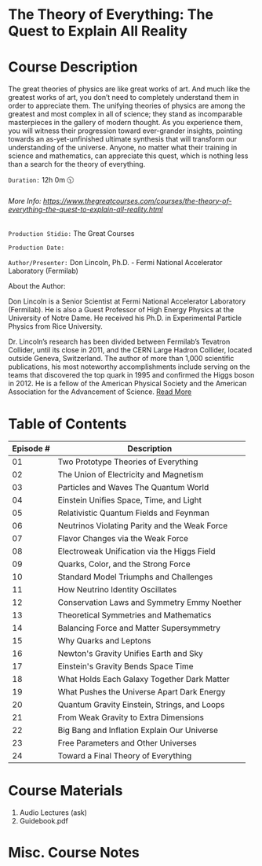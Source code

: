 # The Theory of Everything: The Quest to Explain All Reality

# Course Description

The great theories of physics are like great works of art. And much like the greatest works of art, you don’t need to completely understand them in order to appreciate them. The unifying theories of physics are among the greatest and most complex in all of science; they stand as incomparable masterpieces in the gallery of modern thought. As you experience them, you will witness their progression toward ever-grander insights, pointing towards an as-yet-unfinished ultimate synthesis that will transform our understanding of the universe. Anyone, no matter what their training in science and mathematics, can appreciate this quest, which is nothing less than a search for the theory of everything.

`Duration:`  12h 0m :clock1030:

###### More Info:  https://www.thegreatcourses.com/courses/the-theory-of-everything-the-quest-to-explain-all-reality.html

`Production Stidio:`  The Great Courses

`Production Date:`  

`Author/Presenter:`  Don Lincoln, Ph.D. - Fermi National Accelerator Laboratory (Fermilab)

About the Author:

Don Lincoln is a Senior Scientist at Fermi National Accelerator Laboratory (Fermilab). He is also a Guest Professor of High Energy Physics at the University of Notre Dame. He received his Ph.D. in Experimental Particle Physics from Rice University.

Dr. Lincoln’s research has been divided between Fermilab’s Tevatron Collider, until its close in 2011, and the CERN Large Hadron Collider, located outside Geneva, Switzerland. The author of more than 1,000 scientific publications, his most noteworthy accomplishments include serving on the teams that discovered the top quark in 1995 and confirmed the Higgs boson in 2012. He is a fellow of the American Physical Society and the American Association for the Advancement of Science. [Read More](https://www.thegreatcourses.com/professors/don-lincoln/)

# Table of Contents

| Episode # | Description |
| -------- | ----------- |                                               
| 01 | Two Prototype Theories of Everything |          
| 02 | The Union of Electricity and Magnetism |        
| 03 | Particles and Waves The Quantum World |         
| 04 | Einstein Unifies Space, Time, and Light |       
| 05 | Relativistic Quantum Fields and Feynman |       
| 06 | Neutrinos Violating Parity and the Weak Force | 
| 07 | Flavor Changes via the Weak Force |             
| 08 | Electroweak Unification via the Higgs Field |   
| 09 | Quarks, Color, and the Strong Force |           
| 10 | Standard Model Triumphs and Challenges |        
| 11 | How Neutrino Identity Oscillates |              
| 12 | Conservation Laws and Symmetry Emmy Noether |   
| 13 | Theoretical Symmetries and Mathematics |        
| 14 | Balancing Force and Matter Supersymmetry |      
| 15 | Why Quarks and Leptons |                        
| 16 | Newton's Gravity Unifies Earth and Sky |        
| 17 | Einstein's Gravity Bends Space Time |           
| 18 | What Holds Each Galaxy Together Dark Matter |   
| 19 | What Pushes the Universe Apart Dark Energy |    
| 20 | Quantum Gravity Einstein, Strings, and Loops |  
| 21 | From Weak Gravity to Extra Dimensions |         
| 22 | Big Bang and Inflation Explain Our Universe |   
| 23 | Free Parameters and Other Universes |           
| 24 | Toward a Final Theory of Everything |           

# Course Materials

1. Audio Lectures (ask)
2. Guidebook.pdf 

# Misc. Course Notes
